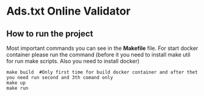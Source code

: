 # Ads.txt Online Validator 

## How to run the project
Most important commands you can see in the **Makefile** file. 
For start docker container please run the command (before it you need to install make util for run make scripts. Also you need to install docker)

~~~
make build  #Only first time for build docker container and after thet you need run second and 3th comand only
make up
make run
~~~

